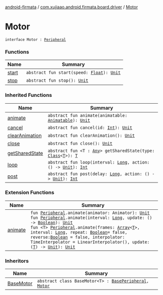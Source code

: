 [android-firmata](../../index.md) / [com.xujiaao.android.firmata.board.driver](../index.md) / [Motor](./index.md)

# Motor

`interface Motor : `[`Peripheral`](../../com.xujiaao.android.firmata.board/-peripheral/index.md)

### Functions

| Name | Summary |
|---|---|
| [start](start.md) | `abstract fun start(speed: `[`Float`](https://kotlinlang.org/api/latest/jvm/stdlib/kotlin/-float/index.html)`): `[`Unit`](https://kotlinlang.org/api/latest/jvm/stdlib/kotlin/-unit/index.html) |
| [stop](stop.md) | `abstract fun stop(): `[`Unit`](https://kotlinlang.org/api/latest/jvm/stdlib/kotlin/-unit/index.html) |

### Inherited Functions

| Name | Summary |
|---|---|
| [animate](../../com.xujiaao.android.firmata.board/-peripheral/animate.md) | `abstract fun animate(animatable: `[`Animatable`](../../com.xujiaao.android.firmata.board/-peripheral/-animatable/index.md)`): `[`Unit`](https://kotlinlang.org/api/latest/jvm/stdlib/kotlin/-unit/index.html) |
| [cancel](../../com.xujiaao.android.firmata.board/-peripheral/cancel.md) | `abstract fun cancel(id: `[`Int`](https://kotlinlang.org/api/latest/jvm/stdlib/kotlin/-int/index.html)`): `[`Unit`](https://kotlinlang.org/api/latest/jvm/stdlib/kotlin/-unit/index.html) |
| [clearAnimation](../../com.xujiaao.android.firmata.board/-peripheral/clear-animation.md) | `abstract fun clearAnimation(): `[`Unit`](https://kotlinlang.org/api/latest/jvm/stdlib/kotlin/-unit/index.html) |
| [close](../../com.xujiaao.android.firmata.board/-peripheral/close.md) | `abstract fun close(): `[`Unit`](https://kotlinlang.org/api/latest/jvm/stdlib/kotlin/-unit/index.html) |
| [getSharedState](../../com.xujiaao.android.firmata.board/-peripheral/get-shared-state.md) | `abstract fun <T : `[`Any`](https://kotlinlang.org/api/latest/jvm/stdlib/kotlin/-any/index.html)`> getSharedState(type: `[`Class`](http://docs.oracle.com/javase/6/docs/api/java/lang/Class.html)`<`[`T`](../../com.xujiaao.android.firmata.board/-peripheral/get-shared-state.md#T)`>): `[`T`](../../com.xujiaao.android.firmata.board/-peripheral/get-shared-state.md#T) |
| [loop](../../com.xujiaao.android.firmata.board/-peripheral/loop.md) | `abstract fun loop(interval: `[`Long`](https://kotlinlang.org/api/latest/jvm/stdlib/kotlin/-long/index.html)`, action: () -> `[`Unit`](https://kotlinlang.org/api/latest/jvm/stdlib/kotlin/-unit/index.html)`): `[`Int`](https://kotlinlang.org/api/latest/jvm/stdlib/kotlin/-int/index.html) |
| [post](../../com.xujiaao.android.firmata.board/-peripheral/post.md) | `abstract fun post(delay: `[`Long`](https://kotlinlang.org/api/latest/jvm/stdlib/kotlin/-long/index.html)`, action: () -> `[`Unit`](https://kotlinlang.org/api/latest/jvm/stdlib/kotlin/-unit/index.html)`): `[`Int`](https://kotlinlang.org/api/latest/jvm/stdlib/kotlin/-int/index.html) |

### Extension Functions

| Name | Summary |
|---|---|
| [animate](../../com.xujiaao.android.firmata.board/animate.md) | `fun `[`Peripheral`](../../com.xujiaao.android.firmata.board/-peripheral/index.md)`.animate(animator: Animator): `[`Unit`](https://kotlinlang.org/api/latest/jvm/stdlib/kotlin/-unit/index.html)<br>`fun `[`Peripheral`](../../com.xujiaao.android.firmata.board/-peripheral/index.md)`.animate(interval: `[`Long`](https://kotlinlang.org/api/latest/jvm/stdlib/kotlin/-long/index.html)`, update: () -> `[`Boolean`](https://kotlinlang.org/api/latest/jvm/stdlib/kotlin/-boolean/index.html)`): `[`Unit`](https://kotlinlang.org/api/latest/jvm/stdlib/kotlin/-unit/index.html)<br>`fun <T> `[`Peripheral`](../../com.xujiaao.android.firmata.board/-peripheral/index.md)`.animate(frames: `[`Array`](https://kotlinlang.org/api/latest/jvm/stdlib/kotlin/-array/index.html)`<`[`T`](../../com.xujiaao.android.firmata.board/animate.md#T)`>, interval: `[`Long`](https://kotlinlang.org/api/latest/jvm/stdlib/kotlin/-long/index.html)`, repeat: `[`Boolean`](https://kotlinlang.org/api/latest/jvm/stdlib/kotlin/-boolean/index.html)` = false, reverse: `[`Boolean`](https://kotlinlang.org/api/latest/jvm/stdlib/kotlin/-boolean/index.html)` = false, interpolator: TimeInterpolator = LinearInterpolator(), update: (`[`T`](../../com.xujiaao.android.firmata.board/animate.md#T)`) -> `[`Unit`](https://kotlinlang.org/api/latest/jvm/stdlib/kotlin/-unit/index.html)`): `[`Unit`](https://kotlinlang.org/api/latest/jvm/stdlib/kotlin/-unit/index.html) |

### Inheritors

| Name | Summary |
|---|---|
| [BaseMotor](../-base-motor/index.md) | `abstract class BaseMotor<T> : `[`BasePeripheral`](../../com.xujiaao.android.firmata.board/-base-peripheral/index.md)`, `[`Motor`](./index.md) |
